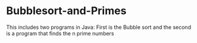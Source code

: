 # Bubblesort-and-Primes
This includes two programs in Java: First is the Bubble sort and the second is a program that finds the n prime numbers
